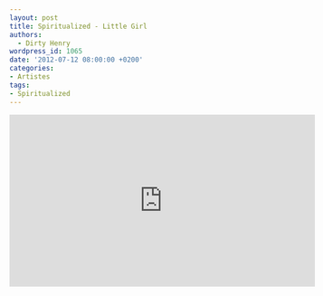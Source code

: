 ```yaml
---
layout: post
title: Spiritualized - Little Girl
authors:
  - Dirty Henry
wordpress_id: 1065
date: '2012-07-12 08:00:00 +0200'
categories:
- Artistes
tags:
- Spiritualized
---
```

<iframe width="540" height="304" src="http://www.youtube.com/embed/MwC7n8q-oHQ" frameborder="0" allowfullscreen></iframe>
